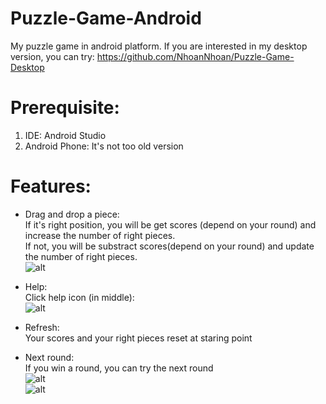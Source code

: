 # Puzzle-Game-Android
My puzzle game in android platform.
If you are interested in my desktop version, you can try: https://github.com/NhoanNhoan/Puzzle-Game-Desktop

# Prerequisite:
1. IDE: Android Studio  
2. Android Phone: It's not too old version

# Features:
* Drag and drop a piece:  
If it's right position, you will be get scores (depend on your round) and increase the number of right pieces.  
If not, you will be substract scores(depend on your round) and update the number of right pieces.  
![alt](https://user-images.githubusercontent.com/48643699/82745874-73755e80-9db3-11ea-9794-20bb1dd070e6.jpg)  
  
* Help:  
Click help icon (in middle):  
![alt](https://user-images.githubusercontent.com/48643699/82745871-71ab9b00-9db3-11ea-8650-960da232a425.jpg)

* Refresh:  
Your scores and your right pieces reset at staring point

* Next round:  
If you win a round, you can try the next round  
![alt](https://user-images.githubusercontent.com/48643699/82745868-6eb0aa80-9db3-11ea-8977-9f3a0e3a6798.jpg)  
![alt](https://user-images.githubusercontent.com/48643699/82745865-6b1d2380-9db3-11ea-82aa-12d07e7a62e8.jpg)
